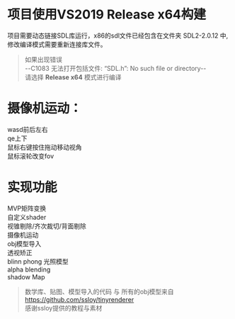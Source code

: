 # 项目使用VS2019 Release x64构建


项目需要动态链接SDL库运行，x86的sdl文件已经包含在文件夹 SDL2-2.0.12 中, 修改编译模式需要重新连接库文件。

>如果出现错误  
--C1083	无法打开包括文件: “SDL.h”: No such file or directory--  
请选择 **Release x64** 模式进行编译

# 摄像机运动：
wasd前后左右  
qe上下  
鼠标右键按住拖动移动视角  
鼠标滚轮改变fov  

# 实现功能
MVP矩阵变换  
自定义shader  
视锥剔除/齐次裁切/背面剔除  
摄像机运动  
obj模型导入  
透视矫正  
blinn phong 光照模型  
alpha blending  
shadow Map  

>数学库、贴图、模型导入的代码 与 所有的obj模型来自
https://github.com/ssloy/tinyrenderer  
感谢ssloy提供的教程与素材